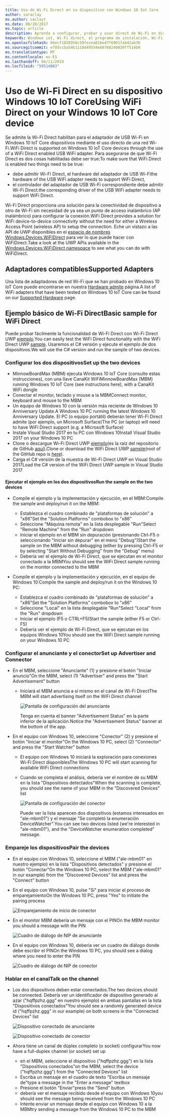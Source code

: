 ```yaml
---
title: Uso de Wi-Fi Direct en su dispositivo con Windows 10 Iot Core
author: saraclay
ms.author: saclayt
ms.date: 08/28/2017
ms.topic: article
description: Aprenda a configurar, probar y usar direct de Wi-Fi en dispositivos con un adaptador de red Wi-Fi USB habilitado.
keywords: Windows iot, Wi-Fi direct, el programa de instalación, Wi-Fi, los dispositivos
ms.openlocfilehash: 04ecf1820356c59fecea81be47f69617ab42ab36
ms.sourcegitcommit: ef85ccba54b1118d49554e88768240020ff514b0
ms.translationtype: MT
ms.contentlocale: es-ES
ms.lasthandoff: 04/11/2019
ms.locfileid: "59514803"
---
```

# <a name="using-wifi-direct-on-your-windows-10-iot-core-device"></a><span data-ttu-id="60ab2-104">Uso de Wi-Fi Direct en su dispositivo Windows 10 IoT Core</span><span class="sxs-lookup"><span data-stu-id="60ab2-104">Using WiFi Direct on your Windows 10 IoT Core device</span></span>

<span data-ttu-id="60ab2-105">Se admite la Wi-Fi Direct habilitan para el adaptador de USB Wi-Fi en Windows 10 IoT Core dispositivos mediante el uso directo de una red Wi-Fi.</span><span class="sxs-lookup"><span data-stu-id="60ab2-105">WiFi Direct is supported on Windows 10 IoT Core devices through the use of a WiFi Direct enabled USB WiFi adapter.</span></span> <span data-ttu-id="60ab2-106">Para asegurarse de que Wi-Fi Direct es dos cosas habilitadas debe ser true:</span><span class="sxs-lookup"><span data-stu-id="60ab2-106">To make sure that WiFi Direct is enabled two things need to be true:</span></span>
* <span data-ttu-id="60ab2-107">debe admitir Wi-Fi Direct, el hardware del adaptador de USB Wi-Fi</span><span class="sxs-lookup"><span data-stu-id="60ab2-107">the hardware of the USB WiFi adapter needs to support WiFi Direct,</span></span>
* <span data-ttu-id="60ab2-108">el controlador del adaptador de USB Wi-Fi correspondiente debe admitir Wi-Fi Direct.</span><span class="sxs-lookup"><span data-stu-id="60ab2-108">the corresponding driver of the USB WiFi adapter needs to support WiFi Direct.</span></span> 

<span data-ttu-id="60ab2-109">Wi-Fi Direct proporciona una solución para la conectividad de dispositivo a otro de Wi-Fi sin necesidad de ya sea un punto de acceso inalámbrico (AP inalámbrico) para configurar la conexión.</span><span class="sxs-lookup"><span data-stu-id="60ab2-109">WiFi Direct provides a solution for WiFi device-to-device connectivity without the need for either a Wireless Access Point (wireless AP) to setup the connection.</span></span> <span data-ttu-id="60ab2-110">Eche un vistazo a las API de UWP disponibles en el [espacio de nombres Windows.Devices.WiFiDirect](https://msdn.microsoft.com/library/windows/apps/windows.devices.wifidirect.aspx) para ver lo que puede hacer con WiFiDirect.</span><span class="sxs-lookup"><span data-stu-id="60ab2-110">Take a look at the UWP APIs available in the [Windows.Devices.WiFiDirect namespace](https://msdn.microsoft.com/library/windows/apps/windows.devices.wifidirect.aspx) to see what you can do with WiFiDirect.</span></span>

## <a name="supported-adapters"></a><span data-ttu-id="60ab2-111">Adaptadores compatibles</span><span class="sxs-lookup"><span data-stu-id="60ab2-111">Supported Adapters</span></span>

<span data-ttu-id="60ab2-112">Una lista de adaptadores de red Wi-Fi que se han probado en Windows 10 IoT Core puede encontrarse en nuestra [Hardware admite](../learn-about-hardware/HardwareCompatList.md) página.</span><span class="sxs-lookup"><span data-stu-id="60ab2-112">A list of WiFi adapters that have been tested on Windows 10 IoT Core can be found on our [Supported Hardware](../learn-about-hardware/HardwareCompatList.md) page.</span></span> 

## <a name="basic-sample-for-wifi-direct"></a><span data-ttu-id="60ab2-113">Ejemplo básico de Wi-Fi Direct</span><span class="sxs-lookup"><span data-stu-id="60ab2-113">Basic sample for WiFi Direct</span></span>

<span data-ttu-id="60ab2-114">Puede probar fácilmente la funcionalidad de Wi-Fi Direct con Wi-Fi Direct UWP [ejemplo](https://github.com/Microsoft/Windows-universal-samples/tree/master/Samples/WiFiDirect).</span><span class="sxs-lookup"><span data-stu-id="60ab2-114">You can easily test the WiFi Direct functionality with the WiFi Direct UWP [sample](https://github.com/Microsoft/Windows-universal-samples/tree/master/Samples/WiFiDirect).</span></span> <span data-ttu-id="60ab2-115">Usaremos el C# versión y ejecute el ejemplo de dos dispositivos.</span><span class="sxs-lookup"><span data-stu-id="60ab2-115">We will use the C# version and run the sample of two devices.</span></span>

### <a name="set-up-the-two-devices"></a><span data-ttu-id="60ab2-116">Configurar los dos dispositivos</span><span class="sxs-lookup"><span data-stu-id="60ab2-116">Set up the two devices</span></span>
* <span data-ttu-id="60ab2-117">MinnowBoardMax (MBM) ejecuta Windows 10 IoT Core (consulte estas instrucciones), con una llave CanaKit WiFi</span><span class="sxs-lookup"><span data-stu-id="60ab2-117">MinnowBoardMax (MBM) running Windows 10 IoT Core (see instructions here), with a CanaKit WiFi dongle</span></span>
* <span data-ttu-id="60ab2-118">Conectar el monitor, teclado y mouse a la MBM</span><span class="sxs-lookup"><span data-stu-id="60ab2-118">Connect monitor, keyboard and mouse to the MBM</span></span>
* <span data-ttu-id="60ab2-119">Un equipo de Windows 10 con la versión más reciente de Windows 10 Anniversary Update.</span><span class="sxs-lookup"><span data-stu-id="60ab2-119">A Windows 10 PC running the latest Windows 10 Anniversary Update.</span></span> <span data-ttu-id="60ab2-120">El PC (o equipo portátil) deberán tener Wi-Fi Direct admite (por ejemplo, un Microsoft Surface)</span><span class="sxs-lookup"><span data-stu-id="60ab2-120">The PC (or laptop) will need to have WiFi Direct support (e.g. a Microsoft Surface)</span></span>
* <span data-ttu-id="60ab2-121">Instale Visual Studio 2017 en tu PC con Windows 10</span><span class="sxs-lookup"><span data-stu-id="60ab2-121">Install Visual Studio 2017 on your Windows 10 PC</span></span>
* <span data-ttu-id="60ab2-122">Clone o descargue Wi-Fi Direct UWP [ejemplo](https://github.com/Microsoft/Windows-universal-samples/tree/master/Samples/WiFiDirect)(es la raíz del repositorio de GitHub [aquí](https://github.com/Microsoft/Windows-universal-samples)).</span><span class="sxs-lookup"><span data-stu-id="60ab2-122">Clone or download the WiFi Direct UWP [sample](https://github.com/Microsoft/Windows-universal-samples/tree/master/Samples/WiFiDirect)(root of the GitHub repo is [here](https://github.com/Microsoft/Windows-universal-samples)).</span></span>
* <span data-ttu-id="60ab2-123">Carga el C# versión de la muestra de Wi-Fi Direct UWP en Visual Studio 2017</span><span class="sxs-lookup"><span data-stu-id="60ab2-123">Load the C# version of the WiFi Direct UWP sample in Visual Studio 2017</span></span>

#### <a name="run-the-sample-on-the-two-devices"></a><span data-ttu-id="60ab2-124">Ejecutar el ejemplo en los dos dispositivos</span><span class="sxs-lookup"><span data-stu-id="60ab2-124">Run the sample on the two devices</span></span>
* <span data-ttu-id="60ab2-125">Compile el ejemplo y la implementación y ejecución, en el MBM:</span><span class="sxs-lookup"><span data-stu-id="60ab2-125">Compile the sample and deploy/run it on the MBM:</span></span>

    * <span data-ttu-id="60ab2-126">Establezca el cuadro combinado de "plataformas de solución" a "x86"</span><span class="sxs-lookup"><span data-stu-id="60ab2-126">Set the "Solution Platforms" combobox to "x86"</span></span>
    * <span data-ttu-id="60ab2-127">Seleccione "Máquina remota" en la lista desplegable "Run"</span><span class="sxs-lookup"><span data-stu-id="60ab2-127">Select "Remote Machine" from the "Run" dropdown</span></span>
    * <span data-ttu-id="60ab2-128">Iniciar el ejemplo en el MBM sin depuración (presionando Ctrl-F5 o seleccionando "Iniciar sin depurar" en el menú "Debug")</span><span class="sxs-lookup"><span data-stu-id="60ab2-128">Start the sample on the MBM without debugging (either by pressing Ctrl-F5 or by selecting "Start Without Debugging" from the "Debug" menu)</span></span>
    * <span data-ttu-id="60ab2-129">Debería ver el ejemplo de Wi-Fi Direct, que se ejecutan en el monitor conectado a la MBM</span><span class="sxs-lookup"><span data-stu-id="60ab2-129">You should see the WiFi Direct sample running on the monitor connected to the MBM</span></span>
* <span data-ttu-id="60ab2-130">Compile el ejemplo y la implementación y ejecución, en el equipo de Windows 10:</span><span class="sxs-lookup"><span data-stu-id="60ab2-130">Compile the sample and deploy/run it on the Windows 10 PC:</span></span>
    * <span data-ttu-id="60ab2-131">Establezca el cuadro combinado de "plataformas de solución" a "x86"</span><span class="sxs-lookup"><span data-stu-id="60ab2-131">Set the "Solution Platforms" combobox to "x86"</span></span>
    * <span data-ttu-id="60ab2-132">Seleccione "Local" en la lista desplegable "Run"</span><span class="sxs-lookup"><span data-stu-id="60ab2-132">Select "Local" from the "Run" dropdown</span></span>
    * <span data-ttu-id="60ab2-133">Iniciar el ejemplo (F5 o CTRL+F5)</span><span class="sxs-lookup"><span data-stu-id="60ab2-133">Start the sample (either F5 or Ctrl-F5)</span></span>
    * <span data-ttu-id="60ab2-134">Debería ver el ejemplo de Wi-Fi Direct, que se ejecutan en los equipos Windows 10</span><span class="sxs-lookup"><span data-stu-id="60ab2-134">You should see the WiFi Direct sample running on your Windows 10 PC</span></span>

### <a name="set-up-advertiser-and-connector"></a><span data-ttu-id="60ab2-135">Configurar el anunciante y el conector</span><span class="sxs-lookup"><span data-stu-id="60ab2-135">Set up Advertiser and Connector</span></span>
* <span data-ttu-id="60ab2-136">En el MBM, seleccione "Anunciante" (1) y presione el botón "Iniciar anuncio"</span><span class="sxs-lookup"><span data-stu-id="60ab2-136">On the MBM, select (1) "Advertiser" and press the "Start Advertisement" button</span></span>

    * <span data-ttu-id="60ab2-137">Iniciará el MBM anuncia a sí mismo en el canal de Wi-Fi Direct</span><span class="sxs-lookup"><span data-stu-id="60ab2-137">The MBM will start advertising itself on the WiFi Direct channel</span></span>

        ![Pantalla de configuración del anunciante](../media/SetupWiFiDirect/Advertiser01.png)

        <span data-ttu-id="60ab2-139">Tenga en cuenta el banner "Advertisement Status" en la parte inferior de la aplicación.</span><span class="sxs-lookup"><span data-stu-id="60ab2-139">Notice the "Advertisement Status" banner at the bottom of the app.</span></span>
    
* <span data-ttu-id="60ab2-140">En el equipo con Windows 10, seleccione "Conector" (2) y presione el botón "Iniciar el monitor"</span><span class="sxs-lookup"><span data-stu-id="60ab2-140">On the Windows 10 PC, select (2) "Connector" and press the "Start Watcher" button</span></span> 

    * <span data-ttu-id="60ab2-141">El equipo con Windows 10 iniciará la exploración para conexiones Wi-Fi Direct disponibles</span><span class="sxs-lookup"><span data-stu-id="60ab2-141">The Windows 10 PC will start scanning for available WiFi Direct connections</span></span>
    * <span data-ttu-id="60ab2-142">Cuando se completa el análisis, debería ver el nombre de su MBM en la lista "Dispositivos detectados"</span><span class="sxs-lookup"><span data-stu-id="60ab2-142">When the scanning is complete, you should see the name of your MBM in the "Discovered Devices" list</span></span>

        ![Pantalla de configuración del conector](../media/SetupWiFiDirect/Connector01.png)

        <span data-ttu-id="60ab2-144">Puede ver la lista aparecen dos dispositivos (estamos interesados en "ale-mbm01") y el mensaje "Se completó la enumeración DeviceWatcher".</span><span class="sxs-lookup"><span data-stu-id="60ab2-144">You can see two devices listed (we're interested in "ale-mbm01"), and the "DeviceWatcher enumeration completed" message.</span></span>

### <a name="pair-the-devices"></a><span data-ttu-id="60ab2-145">Empareje los dispositivos</span><span class="sxs-lookup"><span data-stu-id="60ab2-145">Pair the devices</span></span>
* <span data-ttu-id="60ab2-146">En el equipo con Windows 10, seleccione el MBM ("ale-mbm01" en nuestro ejemplo) en la lista "Dispositivos detectados" y presione el botón "Conectar"</span><span class="sxs-lookup"><span data-stu-id="60ab2-146">On the Windows 10 PC, select the MBM ("ale-mbm01" in our example) from the "Discovered Devices" list and press the "Connect" button</span></span>
* <span data-ttu-id="60ab2-147">En el equipo con Windows 10, pulse "Sí" para iniciar el proceso de emparejamiento</span><span class="sxs-lookup"><span data-stu-id="60ab2-147">On the Windows 10 PC, press "Yes" to initiate the pairing process</span></span>

    ![Emparejamiento de inicio de conector](../media/SetupWiFiDirect/Connector02.png)

* <span data-ttu-id="60ab2-149">En el monitor MBM debería un mensaje con el PIN</span><span class="sxs-lookup"><span data-stu-id="60ab2-149">On the MBM monitor you should a message with the PIN</span></span>

    ![Cuadro de diálogo de NIP de anunciante](../media/SetupWiFiDirect/Advertiser02.png)

* <span data-ttu-id="60ab2-151">En el equipo con Windows 10, debería ver un cuadro de diálogo donde debe escribir el PIN</span><span class="sxs-lookup"><span data-stu-id="60ab2-151">On the Windows 10 PC, you should see a dialog where you need to enter the PIN</span></span>

    ![Cuadro de diálogo de NIP de conector](../media/SetupWiFiDirect/Connector03.png)

### <a name="talk-on-the-channel"></a><span data-ttu-id="60ab2-153">Hablar en el canal</span><span class="sxs-lookup"><span data-stu-id="60ab2-153">Talk on the channel</span></span>
* <span data-ttu-id="60ab2-154">Los dos dispositivos deben estar conectados.</span><span class="sxs-lookup"><span data-stu-id="60ab2-154">The two devices should be connected.</span></span> <span data-ttu-id="60ab2-155">Debería ver un identificador de dispositivo generado al azar ("hqffpzhz.ggg" en nuestro ejemplo) en ambas pantallas en la lista "Dispositivos conectados"</span><span class="sxs-lookup"><span data-stu-id="60ab2-155">You should see a randomly generated device id ("hqffpzhz.ggg" in our example) on both screens in the "Connected Devices" list</span></span>

    ![Dispositivo conectado de anunciante](../media/SetupWiFiDirect/Advertiser03.png)

    ![Dispositivo conectado de conector](../media/SetupWiFiDirect/Connector04.png)

* <span data-ttu-id="60ab2-158">Ahora tiene un canal de dúplex completo (o socket) configurar</span><span class="sxs-lookup"><span data-stu-id="60ab2-158">You now have a full-duplex channel (or socket) set up</span></span>

    * <span data-ttu-id="60ab2-159">en el MBM, seleccione el dispositivo ("hqffpzhz.ggg") en la lista "Dispositivos conectados"</span><span class="sxs-lookup"><span data-stu-id="60ab2-159">on the MBM, select the device ("hqffpzhz.ggg") from the "Connected Devices" list</span></span>
    * <span data-ttu-id="60ab2-160">Escriba un mensaje en el cuadro de texto "Escriba un mensaje de"</span><span class="sxs-lookup"><span data-stu-id="60ab2-160">type a message in the "Enter a message" textbox</span></span>
    * <span data-ttu-id="60ab2-161">Presione el botón "Enviar"</span><span class="sxs-lookup"><span data-stu-id="60ab2-161">press the "Send" button</span></span>
    * <span data-ttu-id="60ab2-162">debería ver el mensaje recibido desde el equipo con Windows 10</span><span class="sxs-lookup"><span data-stu-id="60ab2-162">you should see the message being received from the Windows 10 PC</span></span>
    * <span data-ttu-id="60ab2-163">Intente enviar un mensaje desde el equipo con Windows 10 a la MBM</span><span class="sxs-lookup"><span data-stu-id="60ab2-163">try sending a message from the Windows 10 PC to the MBM</span></span>
